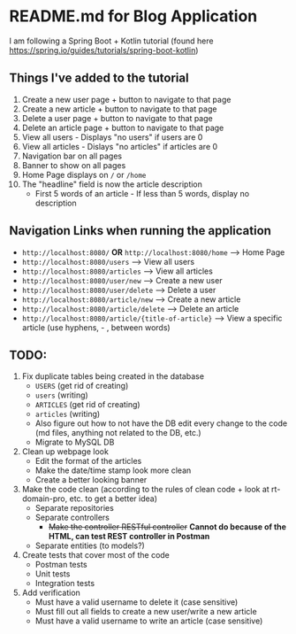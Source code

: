 # README.md for Blog Application

I am following a Spring Boot + Kotlin tutorial (found here https://spring.io/guides/tutorials/spring-boot-kotlin)

## Things I've added to the tutorial

1. Create a new user page + button to navigate to that page
2. Create a new article + button to navigate to that page
3. Delete a user page + button to navigate to that page
4. Delete an article page + button to navigate to that page
5. View all users - Displays "no users" if users are 0
6. View all articles - Dislays "no articles" if articles are 0
7. Navigation bar on all pages
8. Banner to show on all pages
9. Home Page displays on `/` or `/home`
10. The "headline" field is now the article description
    - First 5 words of an article - If less than 5 words, display no description

## Navigation Links when running the application

- `http://localhost:8080/` **OR** `http://localhost:8080/home` --> Home Page
- `http://localhost:8080/users` --> View all users
- `http://localhost:8080/articles` --> View all articles
- `http://localhost:8080/user/new` --> Create a new user
- `http://localhost:8080/user/delete` --> Delete a user
- `http://localhost:8080/article/new` --> Create a new article
- `http://localhost:8080/article/delete` --> Delete an article
- `http://localhost:8080/article/{title-of-article}` --> View a specific article (use hyphens, - , between words)

## TODO: 

1. Fix duplicate tables being created in the database
   - `USERS` (get rid of creating)
   - `users` (writing)
   - `ARTICLES` (get rid of creating)
   - `articles` (writing)
   - Also figure out how to not have the DB edit every change to the code (md files, 
   anything not related to the DB, etc.)
   - Migrate to MySQL DB
2. Clean up webpage look
   - Edit the format of the articles
   - Make the date/time stamp look more clean
   - Create a better looking banner
3. Make the code clean (according to the rules of clean code + look at rt-domain-pro, etc.
to get a better idea)
   - Separate repositories
   - Separate controllers
     - ~~Make the controller RESTful controller~~ **Cannot do because of the HTML, can test REST controller in Postman**
   - Separate entities (to models?)
4. Create tests that cover most of the code
   - Postman tests
   - Unit tests
   - Integration tests
5. Add verification
   - Must have a valid username to delete it (case sensitive)
   - Must fill out all fields to create a new user/write a new article
   - Must have a valid username to write an article (case sensitive)

